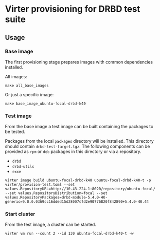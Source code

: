 # Virter provisioning for DRBD test suite

## Usage

### Base image

The first provisioning stage prepares images with common dependencies
installed.

All images:
```
make all_base_images
```

Or just a specific image:
```
make base_image_ubuntu-focal-drbd-k40
```

### Test image

From the base image a test image can be built containing the packages to be tested.

Packages from the local `packages` directory will be installed. This directory
should contain `drbd-test-target.tgz`. The following components can be provided
as `rpm` or `deb` packages in this directory or via a repository.
* `drbd`
* `drbd-utils`
* `exxe`

```
virter image build ubuntu-focal-drbd-k40 ubuntu-focal-drbd-k40-t -p virter/provision-test.toml --set values.RepositoryURL=http://10.43.224.1:8020/repository/ubuntu-focal/ --set values.RepositoryDistribution=focal --set values.RepositoryPackages=drbd-module-5.4.0-40-generic=9.0.0.0369cc16dded15d28007cfd2e90776820f842890+5.4.0-40.44
```

### Start cluster

From the test image, a cluster can be started.

```
virter vm run --count 2 --id 130 ubuntu-focal-drbd-k40-t -w
```
